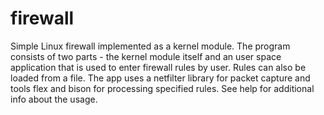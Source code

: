 # firewall
Simple Linux firewall implemented as a kernel module. The program consists of two parts - the kernel module itself and an user space application that is used to enter firewall rules by user. Rules can also be loaded from a file. The app uses a netfilter library for packet capture and tools flex and bison for processing specified rules. See help for additional info about the usage.
